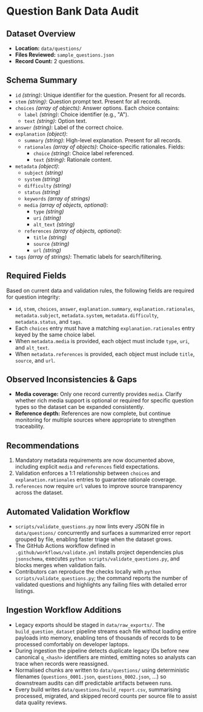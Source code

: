 # Question Bank Data Audit

## Dataset Overview
- **Location:** `data/questions/`
- **Files Reviewed:** `sample_questions.json`
- **Record Count:** 2 questions.

## Schema Summary
- `id` *(string)*: Unique identifier for the question. Present for all records.
- `stem` *(string)*: Question prompt text. Present for all records.
- `choices` *(array of objects)*: Answer options. Each choice contains:
  - `label` *(string)*: Choice identifier (e.g., "A").
  - `text` *(string)*: Option text.
- `answer` *(string)*: Label of the correct choice.
- `explanation` *(object)*:
  - `summary` *(string)*: High-level explanation. Present for all records.
  - `rationales` *(array of objects)*: Choice-specific rationales. Fields:
    - `choice` *(string)*: Choice label referenced.
    - `text` *(string)*: Rationale content.
- `metadata` *(object)*:
  - `subject` *(string)*
  - `system` *(string)*
  - `difficulty` *(string)*
  - `status` *(string)*
  - `keywords` *(array of strings)*
  - `media` *(array of objects, optional)*:
    - `type` *(string)*
    - `uri` *(string)*
    - `alt_text` *(string)*
  - `references` *(array of objects, optional)*:
    - `title` *(string)*
    - `source` *(string)*
    - `url` *(string)*
- `tags` *(array of strings)*: Thematic labels for search/filtering.

## Required Fields
Based on current data and validation rules, the following fields are required for question integrity:
- `id`, `stem`, `choices`, `answer`, `explanation.summary`, `explanation.rationales`, `metadata.subject`, `metadata.system`, `metadata.difficulty`, `metadata.status`, and `tags`.
- Each `choices` entry must have a matching `explanation.rationales` entry keyed by the same choice label.
- When `metadata.media` is provided, each object must include `type`, `uri`, and `alt_text`.
- When `metadata.references` is provided, each object must include `title`, `source`, and `url`.

## Observed Inconsistencies & Gaps
- **Media coverage:** Only one record currently provides `media`. Clarify whether rich media support is optional or required for specific question types so the dataset can be expanded consistently.
- **Reference depth:** References are now complete, but continue monitoring for multiple sources where appropriate to strengthen traceability.

## Recommendations
1. Mandatory metadata requirements are now documented above, including explicit `media` and `references` field expectations.
2. Validation enforces a 1:1 relationship between `choices` and `explanation.rationales` entries to guarantee rationale coverage.
3. `references` now require `url` values to improve source transparency across the dataset.

## Automated Validation Workflow
- `scripts/validate_questions.py` now lints every JSON file in `data/questions/` concurrently and surfaces a summarized error report grouped by file, enabling faster triage when the dataset grows.
- The GitHub Actions workflow defined in `.github/workflows/validate.yml` installs project dependencies plus `jsonschema`, executes `python scripts/validate_questions.py`, and blocks merges when validation fails.
- Contributors can reproduce the checks locally with `python scripts/validate_questions.py`; the command reports the number of validated questions and highlights any failing files with detailed error listings.

## Ingestion Workflow Additions
- Legacy exports should be staged in `data/raw_exports/`. The `build_question_dataset` pipeline streams each file without loading entire payloads into memory, enabling tens of thousands of records to be processed comfortably on developer laptops.
- During ingestion the pipeline detects duplicate legacy IDs before new canonical `q_<hash>` identifiers are minted, emitting notes so analysts can trace when records were reassigned.
- Normalised chunks are written to `data/questions/` using deterministic filenames (`questions_0001.json`, `questions_0002.json`, …) so downstream audits can diff predictable artifacts between runs.
- Every build writes `data/questions/build_report.csv`, summarising processed, migrated, and skipped record counts per source file to assist data quality reviews.

